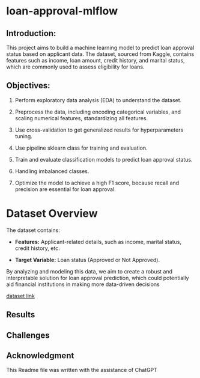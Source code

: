 # loan-approval-mlflow

## Introduction:

This project aims to build a machine learning model to predict loan approval status based on applicant data. The dataset, sourced from Kaggle, contains features such as income, loan amount, credit history, and marital status, which are commonly used to assess eligibility for loans.

## Objectives:

1. Perform exploratory data analysis (EDA) to understand the dataset.

2. Preprocess the data, including encoding categorical variables, and scaling numerical features, standardizing all features.

3. Use cross-validation to get generalized results for hyperparameters tuning.

4. Use pipeline sklearn class for training and evaluation.

4. Train and evaluate classification models to predict loan approval status.

5. Handling imbalanced classes.

5. Optimize the model to achieve a high F1 score, because recall and precision are essential for loan approval.

# Dataset Overview

The dataset contains:

- **Features:** Applicant-related details, such as income, marital status, credit history, etc.

- **Target Variable:** Loan status (Approved or Not Approved).

By analyzing and modeling this data, we aim to create a robust and interpretable solution for loan approval prediction, which could potentially aid financial institutions in making more data-driven decisions

[dataset link](https://www.kaggle.com/datasets/taweilo/loan-approval-classification-data)

## Results


## Challenges


## Acknowledgment
This Readme file was written with the assistance of ChatGPT
